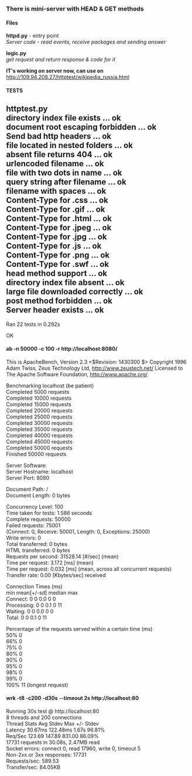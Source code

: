 ### There is mini-server with HEAD & GET methods  

#### Files
**httpd.py** - entry point  
*Server code - read events, receive packages and sending answer*


**logic.py**  
*get request and return response & code for it*

**IT's working on server now, can use on**   http://109.94.208.27/httptest/wikipedia_russia.html


#### TESTS
httptest.py  
directory index file exists ... ok  
document root escaping forbidden ... ok  
Send bad http headers ... ok  
file located in nested folders ... ok  
absent file returns 404 ... ok  
urlencoded filename ... ok  
file with two dots in name ... ok  
query string after filename ... ok  
filename with spaces ... ok  
Content-Type for .css ... ok  
Content-Type for .gif ... ok  
Content-Type for .html ... ok  
Content-Type for .jpeg ... ok  
Content-Type for .jpg ... ok  
Content-Type for .js ... ok  
Content-Type for .png ... ok  
Content-Type for .swf ... ok  
head method support ... ok  
directory index file absent ... ok  
large file downloaded correctly ... ok  
post method forbidden ... ok  
Server header exists ... ok  
----------------------------------------------------------------------
Ran 22 tests in 0.292s  

OK


#### ab -n 50000 -c 100 -r http://localhost:8080/
This is ApacheBench, Version 2.3 <$Revision: 1430300 $>
Copyright 1996 Adam Twiss, Zeus Technology Ltd, http://www.zeustech.net/
Licensed to The Apache Software Foundation, http://www.apache.org/

Benchmarking localhost (be patient)  
Completed 5000 requests  
Completed 10000 requests  
Completed 15000 requests  
Completed 20000 requests  
Completed 25000 requests  
Completed 30000 requests  
Completed 35000 requests  
Completed 40000 requests  
Completed 45000 requests  
Completed 50000 requests  
Finished 50000 requests  


Server Software:  
Server Hostname:        localhost  
Server Port:            8080  

Document Path:          /  
Document Length:        0 bytes  

Concurrency Level:      100  
Time taken for tests:   1.586 seconds  
Complete requests:      50000  
Failed requests:        75001  
   (Connect: 0, Receive: 50001, Length: 0, Exceptions: 25000)  
Write errors:           0  
Total transferred:      0 bytes  
HTML transferred:       0 bytes  
Requests per second:    31528.14 [#/sec] (mean)  
Time per request:       3.172 [ms] (mean)  
Time per request:       0.032 [ms] (mean, across all concurrent requests)  
Transfer rate:          0.00 [Kbytes/sec] received  
  
Connection Times (ms)  
              min  mean[+/-sd] median   max  
Connect:        0    0   0.0      0       0  
Processing:     0    0   0.1      0      11  
Waiting:        0    0   0.0      0       0  
Total:          0    0   0.1      0      11  

Percentage of the requests served within a certain time (ms)  
  50%      0  
  66%      0  
  75%      0  
  80%      0  
  90%      0  
  95%      0  
  98%      0  
  99%      0  
 100%     11 (longest request)  
 
 
#### wrk -t8 -c200 -d30s --timeout 2s http://localhost:80
Running 30s test @ http://localhost:80  
  8 threads and 200 connections  
  Thread Stats   Avg      Stdev     Max   +/- Stdev  
    Latency    30.67ms  122.48ms   1.67s    96.81%  
    Req/Sec   123.69    147.89   831.00     86.09%  
  17731 requests in 30.08s, 2.47MB read  
  Socket errors: connect 0, read 17960, write 0, timeout 5  
  Non-2xx or 3xx responses: 17731  
Requests/sec:    589.53  
Transfer/sec:     84.05KB  
